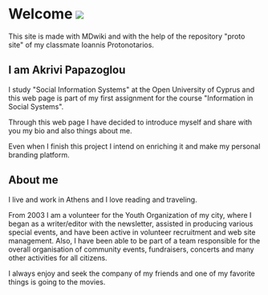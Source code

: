 # Welcome  ![](https://scontent-frt3-1.xx.fbcdn.net/hphotos-xaf1/v/t1.0-9/536428_487513597948094_1416612372_n.jpg?oh=7be7e9386fa0c41d78417746eeee8908&oe=56CD810C)
This site is made with MDwiki and with the help of the repository "proto site" of my classmate Ioannis Protonotarios.

## I am Akrivi Papazoglou
 I study "Social Information Systems" at the Open University of Cyprus and this web page is part of my first assignment for the course "Information in Social Systems". 
 
 Through this web page I have decided to introduce myself and share with you my bio and also things about me.

 Even when I finish this project I intend on enriching it and make my personal branding platform.


## About me 
I live and work in Athens and I love reading and traveling.

From 2003 I am a volunteer for the Youth Organization of my city, where I began as a writer/editor with the newsletter, assisted in producing various special events, and have been active in volunteer recruitment and web site management.
Also, I have been able to be part of a team responsible for the overall organisation of community events, fundraisers, concerts and many other activities for all citizens.

I always enjoy and seek the company of my friends and one of my favorite things is going to the movies. 
